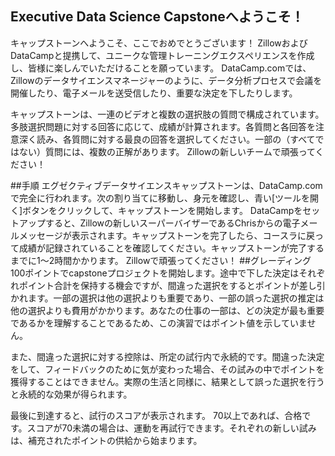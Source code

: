 ## Executive Data Science Capstoneへようこそ！
キャップストーンへようこそ、ここでおめでとうございます！ ZillowおよびDataCampと提携して、ユニークな管理トレーニングエクスペリエンスを作成し、皆様に楽しんでいただけることを願っています。 DataCamp.comでは、Zillowのデータサイエンスマネージャーのように、データ分析プロセスで会議を開催したり、電子メールを送受信したり、重要な決定を下したりします。

キャップストーンは、一連のビデオと複数の選択肢の質問で構成されています。多肢選択問題に対する回答に応じて、成績が計算されます。各質問と各回答を注意深く読み、各質問に対する最良の回答を選択してください。一部の（すべてではない）質問には、複数の正解があります。 Zillowの新しいチームで頑張ってください！

##手順
エグゼクティブデータサイエンスキャップストーンは、DataCamp.comで完全に行われます。次の割り当てに移動し、身元を確認し、青い[ツールを開く]ボタンをクリックして、キャップストーンを開始します。 DataCampをセットアップすると、Zillowの新しいスーパーバイザーであるChrisからの電子メールメッセージが表示されます。キャップストーンを完了したら、コースラに戻って成績が記録されていることを確認してください。キャップストーンが完了するまでに1〜2時間かかります。 Zillowで頑張ってください！
##グレーディング
100ポイントでcapstoneプロジェクトを開始します。途中で下した決定はそれぞれポイント合計を保持する機会ですが、間違った選択をするとポイントが差し引かれます。一部の選択は他の選択よりも重要であり、一部の誤った選択の推定は他の選択よりも費用がかかります。あなたの仕事の一部は、どの決定が最も重要であるかを理解することであるため、この演習ではポイント値を示していません。

また、間違った選択に対する控除は、所定の試行内で永続的です。間違った決定をして、フィードバックのために気が変わった場合、その試みの中でポイントを獲得することはできません。実際の生活と同様に、結果として誤った選択を行うと永続的な効果が得られます。

最後に到達すると、試行のスコアが表示されます。 70以上であれば、合格です。スコアが70未満の場合は、運動を再試行できます。それぞれの新しい試みは、補充されたポイントの供給から始まります。
